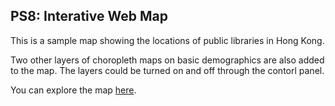 ## PS8: Interative Web Map

This is a sample map showing the locations of public libraries in Hong Kong.

Two other layers of choropleth maps on basic demographics are also added to the map. The layers could be turned on and off through the contorl panel.

You can explore the map [here](HK_libraries.html).

